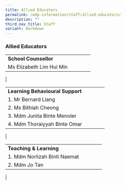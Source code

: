 ```yaml
---
title: Allied Educators
permalink: /wdp-information/staff/allied-educators/
description: ""
third_nav_title: Staff
variant: markdown
---
```

### **Allied Educators**
|  | |  |  | |
|---|---|---|---|---|
| **School Counsellor** | 
Ms Elizabeth Lim Hui Min |
|

|  | |  |  | |
|---|---|---|---|---|
| **Learning Behavioural Support** | 
|1. Mr Bernard Liang|
|2. Ms Bithiah Cheong |
|3. Mdm Junita Binte Menoler | 
|4. Mdm Thoraiyyah Binte Omar | 
|


|  | |  |  | |
|---|---|---|---|---|
| **Teaching & Learning** | 
 |1. Mdm Norlizah Binti Naemat | 
 |2. Mdm Jo Tan |
 |